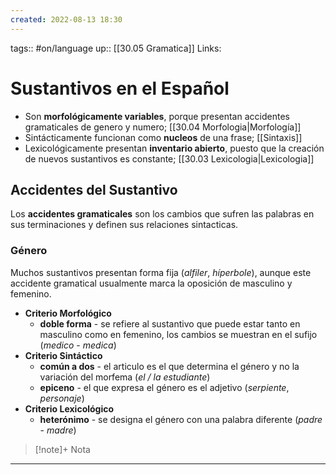 ```yaml
---
created: 2022-08-13 18:30
---
```

tags:: #on/language 
up:: [[30.05 Gramatica]]
Links: 
# Sustantivos en el Español
- Son **morfológicamente variables**, porque presentan accidentes gramaticales de genero y numero; [[30.04 Morfologia|Morfología]]
- Sintácticamente funcionan como **nucleos** de una frase; [[Sintaxis]]
- Lexicológicamente presentan **inventario abierto**, puesto que la creación de nuevos sustantivos es constante; [[30.03 Lexicologia|Lexicologia]]

## Accidentes del Sustantivo
Los **accidentes gramaticales** son los cambios que sufren las palabras en sus terminaciones y definen sus relaciones sintacticas.

### Género
Muchos sustantivos presentan forma fija (*alfiler*, *híperbole*), aunque este accidente gramatical usualmente marca la oposición de masculino y femenino.

- **Criterio Morfológico**
	- **doble forma** - se refiere al sustantivo que puede estar tanto en masculino como en femenino, los cambios se muestran en el sufijo (*medico* - *medica*)
- **Criterio Sintáctico**
	- **común a dos** - el articulo es el que determina el género y no la variación del morfema (*el / la estudiante*)
	- **epiceno** - el que expresa el género es el adjetivo (*serpiente*, *personaje*)
- **Criterio Lexicológico**
	- **heterónimo** - se designa el género con una palabra diferente (*padre* - *madre*)

> [!note]+ Nota
> 

___
